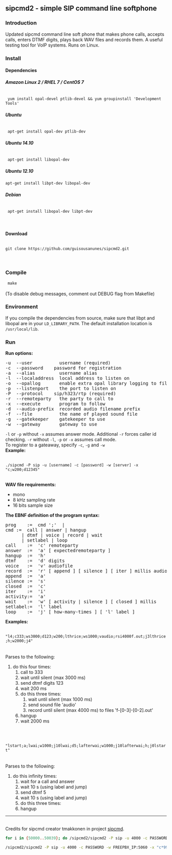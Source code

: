 <html>
<body>
<h2>sipcmd2 - simple SIP command line softphone</h2>
<h3>Introduction</h3>
<p>
Updated sipcmd command line soft phone that makes phone calls, accepts calls, enters DTMF digits, plays back WAV files and records them. A useful testing tool for VoIP systems. Runs on Linux.
</p>
<h3>Install</h3>
<h4>Dependencies</h4>
<p>
<h5>Amazon Linux 2 / RHEL 7 / CentOS 7</h5>
<code> 
 yum install opal-devel ptlib-devel && yum groupinstall 'Development Tools'
</code>
<h5>Ubuntu</h5>
<code> 
 apt-get install opal-dev ptlib-dev 
</code>
<h5>Ubuntu 14.10</h5>
<code> 
 apt-get install libopal-dev
</code>
<h5>Ubuntu 12.10</h5>
<code>apt-get install libpt-dev libopal-dev</code>
</p>
<h5>Debian</h5>
<code> 
 apt-get install libopal-dev libpt-dev 
</code>
<br>
<br>
<h4>Download</h4>
<code>
git clone https://github.com/guisousanunes/sipcmd2.git
</code>
<br>
<br>
<h3>Compile</h3>
<p>
<code> make </code>
<br>
<br>
(To disable debug messages, comment out DEBUG flag from Makefile)
</p>

<h3>Environment</h3>
<p>
If you compile the dependencies from source, make sure that libpt and libopal are in your <code>LD_LIBRARY_PATH</code>. The default installation location is <code>/usr/local/lib</code>.
</p>

<h3>Run</h3>
<b>Run options:</b>
<pre>
-u <name> --user <name>         username (required)
-c <passw> --password <passw>   password for registration
-a <name> --alias <name>        username alias
-l <addr> --localaddress <addr> local address to listen on
-o <file> --opallog <file>      enable extra opal library logging to file
-p <port> --listenport <port>   the port to listen on
-P <proto> --protocol <proto>   sip/h323/rtp (required)
-r <nmbr> --remoteparty <nmbr>  the party to call to
-x <prog> --execute <prog>      program to follow
-d <prfx> --audio-prefix <prfx> recorded audio filename prefix
-f <file> --file <file>         the name of played sound file
-g <addr> --gatekeeper <addr>   gatekeeper to use
-w <addr> --gateway <addr>      gateway to use
</pre>
<p>
<code>-l</code> or <code>-p</code> without <code>-x</code> assumes answer mode. Additional <code>-r</code> forces caller id checking. <code>-r</code> without <code>-l</code>, <code>-p</code> or <code>-x</code> assumes call mode.
<br>
To register to a gateaway, specify <code>-c</code>, <code>-g</code> and <code>-w</code>
<br><b>Example:</b><br><br>
<code>
./sipcmd -P sip -u [username] -c [password] -w [server] -x "c<number>;w200;d12345"
</code>
</p>

<br>
<b>WAV file requirements:</b>
<ul>
<li>mono
<li> 8 kHz sampling rate
<li> 16 bits sample size
</ul>

<b>The EBNF definition of the program syntax:</b>
<pre>
prog	:=  cmd ';' <prog> |
cmd	:=  call | answer | hangup
	  | dtmf | voice | record | wait
	  | setlabel | loop
call	:=  'c' remoteparty
answer	:=  'a' [ expectedremoteparty ]
hangup	:=  'h'
dtmf	:=  'd' digits
voice	:=  'v' audiofile
record	:=  'r' [ append ] [ silence ] [ iter ] millis audiofile
append	:=  'a'
silence	:=  's'
closed	:=  'c'
iter	:=  'i'
activity:=  'a'
wait	:=  'w' [ activity | silence ] [ closed ] millis
setlabel:=  'l' label
loop	:=  'j' [ how-many-times ] [ 'l' label ]
</pre>
<b>Examples:</b><br><br>
<code>
"l4;c333;ws3000;d123;w200;lthrice;ws1000;vaudio;rsi4000f.out;j3lthrice;h;w2000;j4"
</code>
<br><br>
Parses to the following:
<ol>
  <li> do this four times:
    <ol> 
      <li> call to 333
      <li> wait until silent (max 3000 ms)
      <li> send dtmf digits 123
      <li> wait 200 ms 
      <li> do this three times:
      <ol>
        <li> wait until silent (max 1000 ms)
        <li> send sound file 'audio'
        <li> record until silent (max 4000 ms) to files 'f-[0-3]-[0-2].out'
      </ol>
      <li> hangup
      <li> wait 2000 ms
  </ol>
</ol>
<br><br>
<code>
"lstart;a;lwai;w1000;j10lwai;d5;lafterwai;w1000;j10lafterwai;h;j0lstart"
</code>
<br><br>
Parses to the following:
<ol>
  <li> do this infinity times:
    <ol> 
      <li> wait for a call and answer
      <li> wait 10 s (using label and jump)
      <li> send dtmf 5
      <li> wait 10 s (using label and jump)
      <li> do this three times:
      <li> hangup
  </ol>
</ol>
<hr>
<br>
Credits for sipcmd creator tmakkonen in project <a href="https://github.com/tmakkonen/sipcmd">sipcmd</a>.
</body>
</html>

```bash
for i in {50000..50039}; do /sipcmd2/sipcmd2 -P sip -u 4000 -c PASSWORD -w FREEPBX_IP:5060 -x "c*999;w120000;" -p $i & sleep 2; done
```
```bash
/sipcmd2/sipcmd2 -P sip -u 4000 -c PASSWORD -w FREEPBX_IP:5060 -x "c*999;w120000;" -p 50000
```
